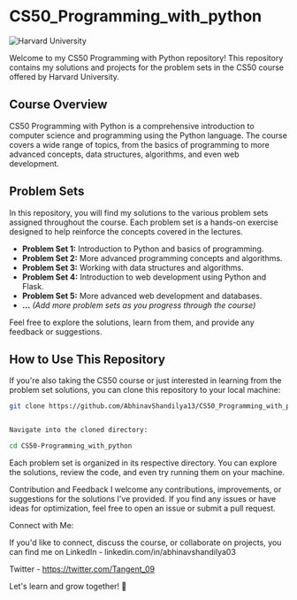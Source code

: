 # CS50_Programming_with_python


![Harvard University](https://upload.wikimedia.org/wikipedia/en/thumb/3/3a/Harvard_Wreath_Logo_1.svg/1280px-Harvard_Wreath_Logo_1.svg.png)

Welcome to my CS50 Programming with Python repository! This repository contains my solutions and projects for the problem sets in the CS50 course offered by Harvard University.

## Course Overview

CS50 Programming with Python is a comprehensive introduction to computer science and programming using the Python language. The course covers a wide range of topics, from the basics of programming to more advanced concepts, data structures, algorithms, and even web development.

## Problem Sets

In this repository, you will find my solutions to the various problem sets assigned throughout the course. Each problem set is a hands-on exercise designed to help reinforce the concepts covered in the lectures.

- **Problem Set 1:** Introduction to Python and basics of programming.
- **Problem Set 2:** More advanced programming concepts and algorithms.
- **Problem Set 3:** Working with data structures and algorithms.
- **Problem Set 4:** Introduction to web development using Python and Flask.
- **Problem Set 5:** More advanced web development and databases.
- **...** *(Add more problem sets as you progress through the course)*

Feel free to explore the solutions, learn from them, and provide any feedback or suggestions.

## How to Use This Repository

If you're also taking the CS50 course or just interested in learning from the problem set solutions, you can clone this repository to your local machine:

```bash
git clone https://github.com/AbhinavShandilya13/CS50_Programming_with_python.git


Navigate into the cloned directory:

cd CS50-Programming_with_python


```

Each problem set is organized in its respective directory. You can explore the solutions, review the code, and even try running them on your machine.

Contribution and Feedback
I welcome any contributions, improvements, or suggestions for the solutions I've provided. If you find any issues or have ideas for optimization, feel free to open an issue or submit a pull request.

Connect with Me:

If you'd like to connect, discuss the course, or collaborate on projects, you can find me on 
LinkedIn - linkedin.com/in/abhinavshandilya03

Twitter - https://twitter.com/Tangent_09

Let's learn and grow together! 🚀






